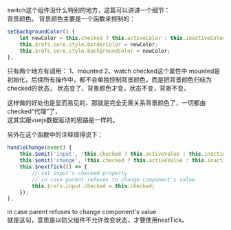 switch这个组件没什么特别的地方，这篇可以讲讲一个细节：  
背景颜色。 
背景颜色主要是一个函数来控制的：
```js
setBackgroundColor() {
    let newColor = this.checked ? this.activeColor : this.inactiveColor;
    this.$refs.core.style.borderColor = newColor;
    this.$refs.core.style.backgroundColor = newColor;
},
```
只有两个地方有调用：
1、mounted
2、watch  checked这个属性中
mounted是初始化，后续所有操作中，都不会单独控制背景颜色，而是把背景颜色归结为checked的状态，
状态变了，背景颜色才变，状态不变，背景不变。

这样做的好处也是显而易见的，那就是完全无需关系背景颜色了，一切都由checked“代理”了，  
这其实跟vuejs数据驱动的思路是一样的。

另外在这个函数中的注释值得说下：
```js
handleChange(event) {
    this.$emit('input', !this.checked ? this.activeValue : this.inactiveValue);
    this.$emit('change', !this.checked ? this.activeValue : this.inactiveValue);
    this.$nextTick(() => {
        // set input's checked property
        // in case parent refuses to change component's value
        this.$refs.input.checked = this.checked;
    });
},
```
in case parent refuses to change component's value  
就是这句，意思是以防父组件不允许改变状态，才要使用nextTick。
